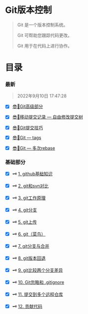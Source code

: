 # Git版本控制

> Git 是一个版本控制系统。
>
> Git 可帮助您跟踪代码更改。
>
> Git 用于在代码上进行协作。



# 目录

### 最新

> 2022年9月10日 17:47:28

+ [x] [😎🎉Git高级部分](super.md)
+ [x] [😎🎉移动提交记录 — 自由修改提交树](move.md)
+ [x] [😎🎉Git提交技巧](commit.md)
+ [x] [😎🎉Git — tags](tags.md)
+ [x] [😎🎉Git — 多次rebase](rebase.md)





### 基础部分

+ [x] 🗝️ [1. github基础知识](github基础知识.md)

+ [x] 🗝️ [2. git和svn对比]( git和svn对比.md)

+ [x] 🗝️ [3. git工作原理](git工作原理.md)

+ [x] 🗝️ [4. git分支](git分支.md)

+ [x] 🗝️ [5. git上传](git上传.md)

+ [x] 🗝️ [6. git（菜鸟）](菜鸟git.md)

+ [x] 🗝️ [7. git分支与合并](git分支与合并.md)

+ [x] 🗝️ [8. git版本回退](git版本回退.md)

+ [x] 🗝️  [9. git比较两个分支差异](git比较两个分支差异.md)

+ [x] 🗝️ [10. Git忽略和 .gitignore](Git忽略和gitignore.md)

+ [x] 🗝️ [11. 提交到多个远程仓库](git-adds.md)

+ [x] 🗝️ [12. 贡献代码](git-contributor.md)

